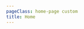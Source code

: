 ```yaml
---
pageClass: home-page custom
title: Home
---
```


<home-hero-section
    :videoSrc="'https://www.youtube.com/watch?v=nJkWmKf6b5Q&ab_channel=MobileforDevelopment'"
    :videoThumbSrc="'/images/hero-video-thumb.png'"
    :imageSrc="'/images/hero-video-thumb.png'"
    :imageAlt="'image alt'" 
    :accentLink="{text: 'Go to API Docs', link: '/api-versions-1.2/resources/api-service-definition'}"
    :transparentLink="{text: 'Learn more', link: '/api-versions-1.2/get-started'}">
  <template v-slot:title>
  Welcome to the GSMA Mobile Money API Developer Portal.
  </template>
  <template v-slot:description>
  The Mobile Money API is an initiative developed through collaboration between the mobile money 
  industry and the GSMA, which provides a harmonized API Specification for all the common mobile 
  money use cases which is both easy to use and secure.
  </template>
</home-hero-section>

<what-you-get>
  <template v-slot:title>

  ## What you’ll get

  </template>
  <template v-slot:description>
  We provide access to harmonized API Specification for all the common mobile money use cases which is both easy to use and secure.
  </template>
</what-you-get>

<benefits-list>
  <template v-slot:title>

  ## Benefits and objectives

  </template>
  <template v-slot:description>
  Lobortis porta aliquam morbi eget. Duis in vitae sed eleifend hendrerit justo, vestibulum, proin.
  </template>
</benefits-list>

<mm-metrics>
  <template v-slot:title>
  Mobile Money Metrics
  </template>
  <template v-slot:description>
  Explore our interactive tool that provides a comprehensive set of global metrics by combining unique data sources.
  </template>
</mm-metrics>

<industries
  :mainIndustry="{
  title: 'Mobile Money Provider',
  description: 'Integer pulvinar risus nisi tristique. Molestie dictumst ac in pulvinar et natoque semper vitae convallis.',
  link: '/mobile-money-providers/',
  icon: '/images/industry-1.svg',
  iconBackground: '#DE002B',
  }"
  :industries="[
  {
  title: 'Merchants & Service Providers',
  description: 'Euismod pulvinar mattis laoreet mauris neque egestas lorem enim. At scelerisque nisl eros, nunc, eu urna, nisl viverra non.',
  link: '/merchants-and-service-providers/',
  icon: '/images/industry-2.svg',
  iconBackground: '#EE3772',
  },
  {
  title: 'Governments',
  description: 'Risus, ligula facilisis viverra placerat a neque sed. Sagittis, sit nunc consectetur amet feugiat ornare.',
  link: '/governments/',
  icon: '/images/industry-3.svg',
  iconBackground: '#FCBB2C',
  },
  {
  title: 'Humanitarian Agencies',
  description: 'Tempor, pellentesque volutpat id ipsum ornare vestibulum, velit sed. Ut hendrerit commodo scelerisque ipsum vel.',
  link: '/humanitarian-agencies/',
  icon: '/images/industry-3.svg',
  iconBackground: '#00A182',
  },
  {
  title: 'International Transfer Organisations',
  description: 'Fringilla egestas ut sit odio hendrerit in quis purus in. Molestie euismod cras dis neque eget urna eget amet enim.',
  link: '/international-transfer-organisations/',
  icon: '/images/industry-4.svg',
  iconBackground: '#00A6C9',
  },
  {
  title: 'Payment Service Providers & Payment Aggregators',
  description: 'At et tristique vulputate est elementum aliquet. Odio magna semper mauris magna erat dolor justo condimentum.',
  link: '/payment-service-providers-and-payment-aggregators/',
  icon: '/images/industry-5.svg',
  iconBackground: '#FF6600',
  },
  {
  title: 'Banks & Microfinance Institutions',
  description: 'At et tristique vulputate est elementum aliquet. Odio magna semper mauris magna erat dolor justo condimentum.',
  link: '/banks-microfinance-institutions/',
  icon: '/images/industry-1.svg',
  iconBackground: '#95226C',
  },
  {
  title: 'FinTech Providers (Insurance Savings Loans)',
  description: 'Et vel tincidunt ipsum eleifend nisi. Ipsum sapien neque pellentesque nec nibh tellus scelerisque ut lectus.',
  link: '/fintech-providers/',
  icon: '/images/industry-5.svg',
  iconBackground: '#99CCCC',
  },
  {
  title: 'Employers',
  description: 'Integer pulvinar risus nisi tristique. Molestie dictumst ac in pulvinar et natoque semper vitae convallis.',
  link: '/employers/',
  icon: '/images/industry-1.svg',
  iconBackground: '#00A6C9',
  },
  {
  title: 'Energy & Utilities & AgriTech',
  description: 'Euismod pulvinar mattis laoreet mauris neque egestas lorem enim. At scelerisque nisl eros, nunc, eu urna, nisl viverra non.',
  link: '/energy-utilities-agritech/',
  icon: '/images/industry-2.svg',
  iconBackground: '#FF6600',
  },
  {
  title: 'Education & Health',
  description: 'Risus, ligula facilisis viverra placerat a neque sed. Sagittis, sit nunc consectetur amet feugiat ornare.',
  link: '/education-and-health/',
  icon: '/images/industry-3.svg',
  iconBackground: '#95226C',
  },
  {
  title: 'Mobile Money Agents',
  description: 'Tempor, pellentesque volutpat id ipsum ornare vestibulum, velit sed. Ut hendrerit commodo scelerisque ipsum vel.',
  link: '/mobile-money-agents/',
  icon: '/images/industry-3.svg',
  iconBackground: '#99CCCC',
  },
  ]">
  <template v-slot:title>
  Explore what’s possible
  </template>
  <template v-slot:description>
  Bibendum integer quam sem purus donec. Morbi volutpat euismod cras convallis quam.
  </template>
</industries>

  
  <use-case
  :sectionTitle="'Explore use cases'"
  :sectionDescription="'Bibendum integer quam sem purus donec. Morbi volutpat euismod cras convallis quam.'"
  :useCases="[
    {
      link: '/use-cases/merchant-payments',
      icon: '/images/use-case-1.png',
      title: 'Merchant payments',
      description: 'Ut hendrerit nunc id amet mollis. Cras urna dolor nibh a ut cursus ut.'
    },
    {
      link: '/use-cases/disbursements',
      icon: '/images/use-case-2.png',
      title: 'Disbursements',
      description: 'Facilisis rutrum diam imperdiet euismod tincidunt id volutpat egestas. Fermentum ornare blandit.'
    },
    {
      link: '/use-cases/international-transfers',
      icon: 'images/use-case-3.png',
      title: 'International transfers',
      description: 'Facilisis rutrum diam imperdiet euismod tincidunt id volutpat egestas. Fermentum ornare blandit.'
    },
    {
      link: '/use-cases/p-2-p-transfers',
      icon: '/images/use-case-4.png',
      title: 'P2P transfers',
      description: 'Facilisis rutrum diam imperdiet euismod tincidunt id volutpat egestas. Fermentum ornare blandit.'
    },
    {
      link: '/use-cases/recurring-payments',
      icon: '/images/use-case-1.png',
      title: 'Recurring payments',
      description: 'Ut hendrerit nunc id amet mollis. Cras urna dolor nibh a ut cursus ut.'
    },
    {
      link: '/use-cases/account-linking',
      icon: '/images/use-case-5.png',
      title: 'Account linking',
      description: 'Ut hendrerit nunc id amet mollis. Cras urna dolor nibh a ut cursus ut.'
    },
    {
      link: '/use-cases/bill-payments',
      icon: '/images/use-case-2.png',
      title: 'Bill payments',
      description: 'Ut hendrerit nunc id amet mollis. Cras urna dolor nibh a ut cursus ut.'
    },
    {
      link: '/use-cases/agent-services',
      icon: '/images/use-case-6.png',
      title: 'Agent Services',
      description: 'Ut hendrerit nunc id amet mollis. Cras urna dolor nibh a ut cursus ut.'
    },
  ]"
  />

  <specific-grid-section
  :cards="[
    {
      image: '/images/succeed-use-case.jpg',
      title: 'Compliance platform',
      description: 'Dictumst habitasse ultrices elementum, consequat ultrices purus volutpat. Posuere amet amet, cum justo bibendum morbi. Auctor interdum morbi non platea justo, et neque.',
      btnText: 'Learn more',
      link: '#',
    },
    {
      image: '/images/succeed-use-case.jpg',
      title: 'Collaboration platform',
      description: 'Dictumst habitasse ultrices elementum, consequat ultrices purus volutpat. Posuere amet amet, cum justo bibendum morbi. Auctor interdum morbi non platea justo, et neque.',
      btnText: 'Learn more',
      link: '#',
    },
  ]"
/>

  <get-started
  :sectionTitle="'Get Started with Development'"
  :sectionDescription="'We offers a powerful and easy to use tools to take full advantage of the Mobile Money API Specification.'"
  :borderedLink="{text: 'Learn more', link: '/api-versions-1.2/get-started'}"
  :accentLink="{text: 'Start developing', link: '/api-versions-1.2/resources/api-service-definition'}"
  />

  <testimonials-slider
  :slides="[
        {
          image: '/images/slide-item-1.jpg',
          description: 'Quisque bibendum elit purus ultricies. Nam imperdiet praesent cursus congue euismod volutpat.\n' +
          'Scelerisque hendrerit sagittis, sit aliquet id sodales dictum pellentesque quis. Lobortis ultrices\n' +
          'ultrices integer urna, pharetra.',
          author: 'John Smith',
          position: 'Developer at Porto',
        },
        {
          image: 'https://via.placeholder.com/400x400/F8F8F9/DE002B?text=placeholder-1',
          description: 'Text for test 1',
          author: 'Test 1',
          position: 'Test 1',
        },
        {
          image: 'https://via.placeholder.com/400x400/F8F8F9/DE002B?text=placeholder-2',
          description: 'Text for test 2',
          author: 'Test 2',
          position: 'Test 2',
        },
        {
          image: 'https://via.placeholder.com/400x400/F8F8F9/DE002B?text=placeholder-3',
          description: 'Text for test 3',
          author: 'Test 3',
          position: 'Test 3',
        },
        {
          image: 'https://via.placeholder.com/400x400/F8F8F9/DE002B?text=placeholder-4',
          description: 'Text for test 4',
          author: 'Test 4',
          position: 'Test 4',
        },
    ]"
  />
